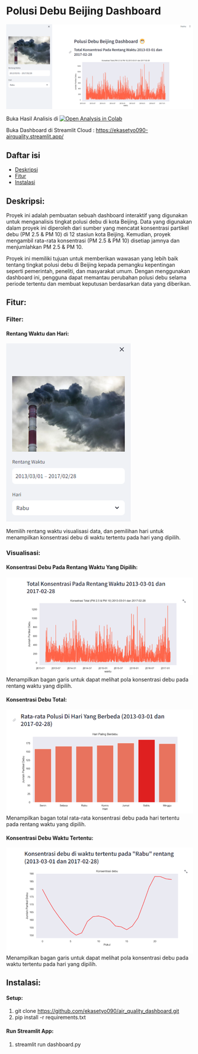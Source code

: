 # Polusi Debu Beijing Dashboard
![Polusi Debu Beijing Dashboard](https://github.com/ekasetyo090/air_quality_dashboard/blob/79a836a5066b3fa90525107e79ed06e81933e415/screenshot/tampilan%20penuh.png)

Buka Hasil Analisis di [![Open Analysis in Colab](https://colab.research.google.com/assets/colab-badge.svg)](https://colab.research.google.com/github/ekasetyo090/air_quality_dashboard/blob/master/Proyek_Analisis_Air_Quality.ipynb)

Buka Dashboard di Streamlit Cloud : https://ekasetyo090-airquality.streamlit.app/

## Daftar isi

- [Deskripsi](#deskripsi)
- [Fitur](#fitur)
- [Instalasi](#instalasi)

## Deskripsi:
Proyek ini adalah pembuatan sebuah dashboard interaktif yang digunakan untuk menganalisis tingkat polusi debu di kota Beijing. Data yang digunakan dalam proyek ini diperoleh dari sumber yang mencatat konsentrasi partikel debu (PM 2.5 & PM 10) di 12 stasiun kota Beijing. Kemudian, proyek mengambil rata-rata konsentrasi (PM 2.5 & PM 10) disetiap jamnya dan menjumlahkan PM 2.5 & PM 10.

Proyek ini memiliki tujuan untuk memberikan wawasan yang lebih baik tentang tingkat polusi debu di Beijing kepada pemangku kepentingan seperti pemerintah, peneliti, dan masyarakat umum. Dengan menggunakan dashboard ini, pengguna dapat memantau perubahan polusi debu selama periode tertentu dan membuat keputusan berdasarkan data yang diberikan.

## Fitur:

### Filter:
#### Rentang Waktu dan Hari:
![Filter](https://github.com/ekasetyo090/air_quality_dashboard/blob/79a836a5066b3fa90525107e79ed06e81933e415/screenshot/fitur%20filter.png)

Memilih rentang waktu visualisasi data, dan pemilihan hari untuk menampilkan konsentrasi debu di waktu tertentu pada hari yang dipilih.

### Visualisasi:

#### Konsentrasi Debu Pada Rentang Waktu Yang Dipilih:
![Konsentrasi Debu Pada Rentang Waktu Yang Dipilih](https://github.com/ekasetyo090/air_quality_dashboard/blob/79a836a5066b3fa90525107e79ed06e81933e415/screenshot/total%20konsentrasi.png)
Menampilkan bagan garis untuk dapat melihat pola konsentrasi debu pada rentang waktu yang dipilih.

#### Konsentrasi Debu Total:
![Konsentrasi Debu Total](https://github.com/ekasetyo090/air_quality_dashboard/blob/79a836a5066b3fa90525107e79ed06e81933e415/screenshot/hari%20paling%20berdebu.png)
Menampilkan bagan total rata-rata konsentrasi debu pada hari tertentu pada rentang waktu yang dipilih.

#### Konsentrasi Debu Waktu Tertentu:
![Konsentrasi Debu Waktu Tertentu](https://github.com/ekasetyo090/air_quality_dashboard/blob/79a836a5066b3fa90525107e79ed06e81933e415/screenshot/konsentrasi%20debu%20di%20waktu%20tertentu.png)
Menampilkan bagan garis untuk dapat melihat pola konsentrasi debu pada waktu tertentu pada hari yang dipilih.

## Instalasi:
#### Setup:
1. git clone https://github.com/ekasetyo090/air_quality_dashboard.git
2. pip install -r requirements.txt

#### Run Streamlit App:
1. streamlit run dashboard.py
